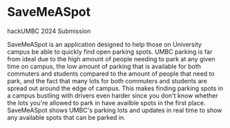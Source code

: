 # SaveMeASpot
hackUMBC 2024 Submission

SaveMeASpot is an application designed to help those on University campus be able to quickly find open parking spots. UMBC parking is far from ideal due to the high amount of people needing to park at any given time on campus, the low amount of parking that is available for both commuters and students compared to the amount of people that need to park, and the fact that many lots for both commuters and students are spread out around the edge of campus. This makes finding parking spots in a campus bustling with drivers even harder since you don't know whether the lots you're allowed to park in have availble spots in the first place. SaveMeASpot shows UMBC's parking lots and updates in real time to show any available spots that can be parked in.

